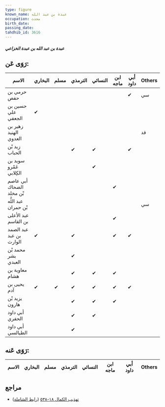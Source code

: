 ```yaml
---
type: figure
known_name: عبدة بن عبد الله
occupation: محدث
birth_date:
passing_date:
tahdhib_id: 3616
---
```

##### عبدة بن عبد الله بن عبدة الخزاعي

## رَوَى عَن:
| الاسم                    | البخاري | مسلم | الترمذي | النسائي | ابن ماجه | أبي داود | Others |
| ------------------------ | ------- | ---- | ------- | ------- | -------- | -------- | ------ |
| حرمي بن حفص              |         |      |         |         |          | ✔        | سي     |
| حسين بن علي الجعفي       | ✔       |      |         |         |          |          |        |
| زهير بن الهنيد العدوي    |         |      |         |         |          |          | قد     |
| زيد بْن الحباب           |         |      | ✔       | ✔       |          | ✔        |        |
| سويد بن عَمْرو الكِلابي  |         |      |         | ✔       |          |          |        |
| أبي عاصم الضحاك بْن مخلد |         |      |         |         | ✔        |          |        |
| عبد اللَّه بْن حمران     |         |      |         |         |          |          | سي     |
| عبد الأعلى بن القاسم     |         |      |         |         | ✔        |          |        |
| عبد الصمد بن عبد الوارث  | ✔       |      | ✔       |         | ✔        | ✔        |        |
| محمد بْن بشر العبدي      |         |      | ✔       |         |          |          |        |
| معاوية بن هشام           |         |      | ✔       | ✔       | ✔        |          |        |
| يحيى بن آدم              | ✔       | ✔    | ✔       | ✔       | ✔        | ✔        |        |
| يزيد بْن هارون           |         |      | ✔       | ✔       | ✔        |          |        |
| أبي داود الحفري          |         |      | ✔       | ✔       |          |          |        |
| أبي داود الطيالسي        |         |      | ✔       |         |          |          |        |
## رَوَى عَنه:
| الاسم | البخاري | مسلم | الترمذي | النسائي | ابن ماجه | أبي داود | Others |
| ----- | ------- | ---- | ------- | ------- | -------- | -------- | ------ |
## مراجع
- [تهذيب الكمال ١٨-٥٣٨](obsidian://open?vault=Tahdhib-al-Kamal&file=Figures/٣٦١٦-عبدة%20بن%20عبد%20الله%20بن%20عبدة%20الخزاعي) ([رابط الشاملة](https://shamela.ws/book/3722/9571))